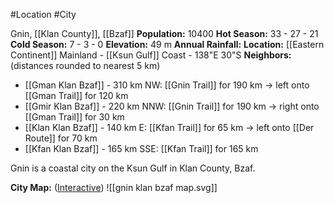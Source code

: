 #Location #City 


Gnin, [[Klan County]], [[Bzaf]]
**Population:** 10400   **Hot Season:** 33 - 27 - 21   **Cold Season:** 7 - 3 - 0
**Elevation:** 49 m   **Annual Rainfall:** 
**Location:** [[Eastern Continent]] Mainland - [[Ksun Gulf]] Coast - 138"E 30"S
**Neighbors:**  (distances rounded to nearest 5 km)
- [[Gman Klan Bzaf]] - 310 km NW: [[Gnin Trail]] for 190 km -> left onto [[Gman Trail]] for 120 km
- [[Gmir Klan Bzaf]] - 220 km NNW: [[Gnin Trail]] for 190 km -> right onto [[Gman Trail]] for 30 km
- [[Klan Klan Bzaf]] - 140 km E: [[Kfan Trail]] for 65 km -> left onto [[Der Route]] for 70 km
- [[Kfan Klan Bzaf]] - 165 km SSE: [[Kfan Trail]] for 165 km

Gnin is a coastal city on the Ksun Gulf in Klan County, Bzaf. 

**City Map:** ([Interactive](https://watabou.github.io/city-generator/?name=Gnin&population=10420&size=32&seed=4549369340223&river=0&coast=0&farms=1&citadel=0&urban_castle=0&hub=false&plaza=1&temple=0&walls=0&shantytown=0&gates=-1))
![[gnin klan bzaf map.svg]]
